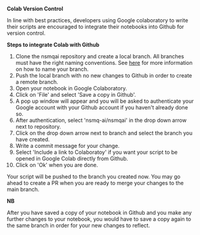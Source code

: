 **Colab Version Control**

In line with best practices, developers using Google colaboratory to write their scripts are encouraged to integrate their notebooks into Github for version control.

**Steps to integrate Colab with Github**
1. Clone the nsmqai repository and create a local branch. All branches must have the right naming conventions. See [here](https://github.com/nsmq-ai/nsmqai/blob/34bca778b61e3cca6532805c37eae9e74d18a8a5/docs/CONTRIBUTING.md) for more information on how to name your branch.
2. Push the local branch with no new changes to Github in order to create a remote branch. 
3. Open your notebook in Google Colaboratory.
4. Click on 'File' and select 'Save a copy in Github'.
5. A pop up window will appear and you will be asked to authenticate your Google account with your Github account if you haven't already done so.
6. After authentication, select 'nsmq-ai/nsmqai' in the drop down arrow next to repository.
7. Click on the drop down arrow next to branch and select the branch you have created.
8. Write a commit message for your change.
9. Select 'Include a link to Colaboratoy' if you want your script to be opened in Google Colab directly from Github.
10. Click on 'Ok' when you are done.


Your script will be pushed to the branch you created now. You may go ahead to create a PR when you are ready to merge your changes to the main branch.

**NB**

After you have saved a copy of your notebook in Github and you make any further changes to your notebook, you would have to save a copy again to the same branch in order for your new changes to reflect.
